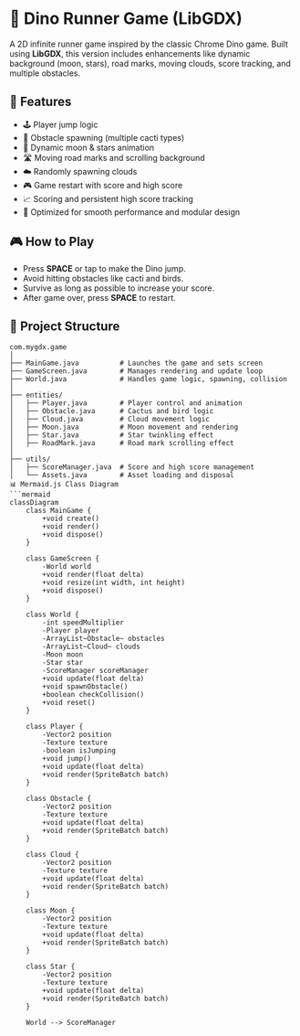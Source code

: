 # 🦖 Dino Runner Game (LibGDX)

A 2D infinite runner game inspired by the classic Chrome Dino game. Built using **LibGDX**, this version includes enhancements like dynamic background (moon, stars), road marks, moving clouds, score tracking, and multiple obstacles.

## 🚀 Features

- 🕹️ Player jump logic  
- 🌵 Obstacle spawning (multiple cacti types)  
- 🌙 Dynamic moon & stars animation  
- 🛣️ Moving road marks and scrolling background  
- ☁️ Randomly spawning clouds  
- 🎮 Game restart with score and high score  
- 📈 Scoring and persistent high score tracking  
- 🎨 Optimized for smooth performance and modular design  

## 🎮 How to Play

- Press **SPACE** or tap to make the Dino jump.  
- Avoid hitting obstacles like cacti and birds.  
- Survive as long as possible to increase your score.  
- After game over, press **SPACE** to restart.  

## 🧱 Project Structure

```plaintext
com.mygdx.game
│
├── MainGame.java          # Launches the game and sets screen
├── GameScreen.java        # Manages rendering and update loop
├── World.java             # Handles game logic, spawning, collision
│
├── entities/
│   ├── Player.java        # Player control and animation
│   ├── Obstacle.java      # Cactus and bird logic
│   ├── Cloud.java         # Cloud movement logic
│   ├── Moon.java          # Moon movement and rendering
│   ├── Star.java          # Star twinkling effect
│   ├── RoadMark.java      # Road mark scrolling effect
│
├── utils/
│   ├── ScoreManager.java  # Score and high score management
│   └── Assets.java        # Asset loading and disposal
📊 Mermaid.js Class Diagram
```mermaid
classDiagram
    class MainGame {
        +void create()
        +void render()
        +void dispose()
    }

    class GameScreen {
        -World world
        +void render(float delta)
        +void resize(int width, int height)
        +void dispose()
    }

    class World {
        -int speedMultiplier
        -Player player
        -ArrayList~Obstacle~ obstacles
        -ArrayList~Cloud~ clouds
        -Moon moon
        -Star star
        -ScoreManager scoreManager
        +void update(float delta)
        +void spawnObstacle()
        +boolean checkCollision()
        +void reset()
    }

    class Player {
        -Vector2 position
        -Texture texture
        -boolean isJumping
        +void jump()
        +void update(float delta)
        +void render(SpriteBatch batch)
    }

    class Obstacle {
        -Vector2 position
        -Texture texture
        +void update(float delta)
        +void render(SpriteBatch batch)
    }

    class Cloud {
        -Vector2 position
        -Texture texture
        +void update(float delta)
        +void render(SpriteBatch batch)
    }

    class Moon {
        -Vector2 position
        -Texture texture
        +void update(float delta)
        +void render(SpriteBatch batch)
    }

    class Star {
        -Vector2 position
        -Texture texture
        +void update(float delta)
        +void render(SpriteBatch batch)
    }

    World --> ScoreManager
